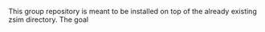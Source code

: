 This group repository is meant to be installed on top of the already existing zsim directory.
The goal 